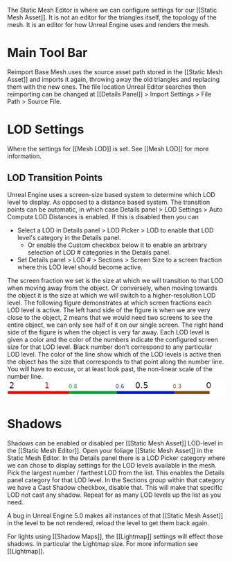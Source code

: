 The Static Mesh Editor is where we can configure settings for our [[Static Mesh Asset]].
It is not an editor for the triangles itself, the topology of the mesh.
It is an editor for how Unreal Engine uses and renders the mesh.


# Main Tool Bar

Reimport Base Mesh uses the source asset path stored in the [[Static Mesh Asset]] and imports it again,
throwing away the old triangles and replacing them with the new ones.
The file location Unreal Editor searches then reimporting can be changed at [[Details Panel]] > Import Settings > File Path > Source File.


# LOD Settings

Where the settings for [[Mesh LOD]] is set.
See [[Mesh LOD]] for more information.


## LOD Transition Points

Unreal Engine uses a screen-size based system to determine which LOD level to display.
As opposed to a distance based system.
The transition points can be automatic, in which case Details panel > LOD Settings > Auto Compute LOD Distances is enabled.
If this is disabled then you can
- Select a LOD in Details panel > LOD Picker > LOD to enable that LOD level's category in the Details panel.
	- Or enable the Custom checkbox below it to enable an arbitrary selection of LOD # categories in the Details panel.
- Set Details panel > LOD # > Sections > Screen Size to a screen fraction where this LOD level should become active.

The screen fraction we set is the size at which we will transition to that LOD when moving away from the object.
Or conversely, when moving towards the object it is the size at which we will switch to a higher-resolution LOD level.
The following figure demonstrates at which screen fractions each LOD level is active.
The left hand side of the figure is when we are very close to the object, 2 means that we would need two screens to see the entire object, we can only see half of it on our single screen.
The right hand side of the figure is when the object is very far away.
Each LOD level is given a color and the color of the numbers indicate the configured screen size for that LOD level.
Black number don't correspond to any particular LOD level.
The color of the line show which of the LOD levels is active then the object has the size that corresponds to that point along the number line.
You will have to excuse, or at least look past, the non-linear scale of the number line.
![](./Images/Mesh_LOD_Transition_Ranges.jpg)


# Shadows

Shadows can be enabled or disabled per [[Static Mesh Asset]] LOD-level in the [[Static Mesh Editor]].
Open your foliage [[Static Mesh Asset]] in the Static Mesh Editor.
In the Details panel there is a LOD Picker category where we can chose to display settings for the LOD levels available in the mesh.
Pick the largest number / farthest LOD from the list.
This enables the Details panel category for that LOD level.
In the Sections group within that category we have a Cast Shadow checkbox, disable that.
This will make that specific LOD not cast any shadow.
Repeat for as many LOD levels up the list as you need.

A bug in Unreal Engine 5.0 makes all instances of that [[Static Mesh Asset]] in the level to be not rendered, reload the level to get them back again.

For lights using [[Shadow Maps]], the [[Lightmap]] settings will effect those shadows.
In particular the Lightmap size.
For more information see [[Lightmap]].
